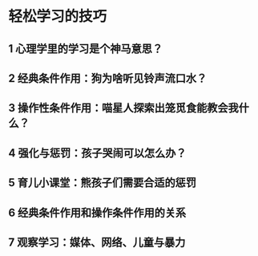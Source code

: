 # 轻松学习的技巧 
>
## 1 心理学里的学习是个神马意思？
>
## 2 经典条件作用：狗为啥听见铃声流口水？
>
## 3 操作性条件作用：喵星人探索出笼觅食能教会我什么？
>
## 4 强化与惩罚：孩子哭闹可以怎么办？
>
## 5 育儿小课堂：熊孩子们需要合适的惩罚
>
## 6 经典条件作用和操作条件作用的关系
>
## 7 观察学习：媒体、网络、儿童与暴力
> 
 
